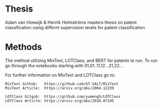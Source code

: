 # Thesis
Adam van Hoewijk &amp; Henrik Holmströms masters thesis on patent classification using differnt supervision levels for patent classification

# Methods
The method utilizing MixText, LOTClass, and BERT for patents to run. To run go through the notebooks starting with 01,01..11,12...21,22...

For further information on MixText and LOTClass go to:

    MixText Github:   https://github.com/GT-SALT/MixText
    MixText Article:  https://arxiv.org/abs/2004.12239
    
    LOTClass Gitgub:  https://github.com/yumeng5/LOTClass
    LOTClass Article: https://arxiv.org/abs/2010.07245
    
    
    
    
